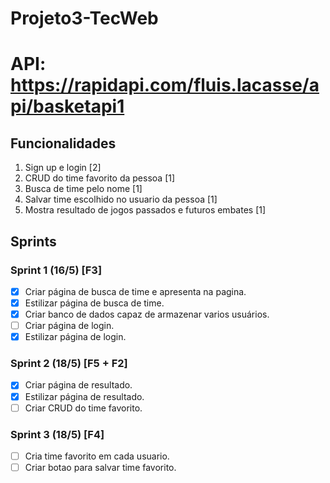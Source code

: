 # Projeto3-TecWeb
# API: https://rapidapi.com/fluis.lacasse/api/basketapi1

## Funcionalidades
1. Sign up e login [2]
2. CRUD do time favorito da pessoa [1]
3. Busca de time pelo nome [1]
4. Salvar time escolhido no usuario da pessoa [1]
5. Mostra resultado de jogos passados e futuros embates [1]

## Sprints
### Sprint 1 (16/5) [F3]
- [x] Criar página de busca de time e apresenta na pagina.
- [x] Estilizar página de busca de time.
- [X] Criar banco de dados capaz de armazenar varios usuários.
- [ ] Criar página de login.
- [X] Estilizar página de login.

### Sprint 2 (18/5) [F5 + F2]
- [X] Criar página de resultado.
- [X] Estilizar página de resultado.
- [ ] Criar CRUD do time favorito.

### Sprint 3 (18/5) [F4]
- [ ] Cria time favorito em cada usuario.
- [ ] Criar botao para salvar time favorito.
